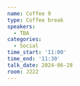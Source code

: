 ```yaml
---
name: Coffee 9
type: Coffee break
speakers:
  - TBA
categories:
  - Social
time_start: '11:00'
time_end: '11:30'
talk_date: 2024-06-28
room: J222
---
```

